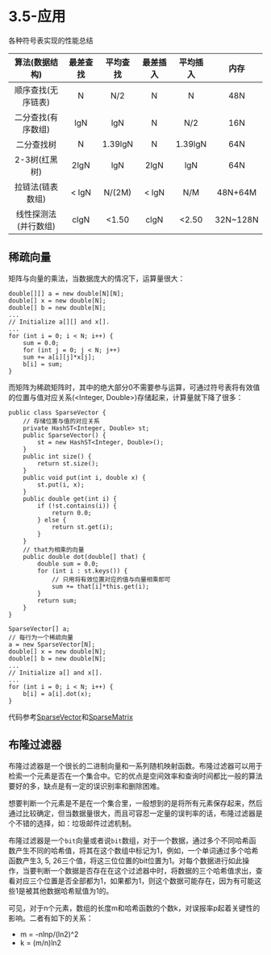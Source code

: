 # 3.5-应用
各种符号表实现的性能总结

|算法(数据结构)|最差查找|平均查找|最差插入|平均插入|内存|
|:-:|:-:|:-:|:-:|:-:|:-:|
顺序查找(无序链表)|N|N/2|N|N|48N|
|二分查找(有序数组)|lgN|lgN|N|N/2|16N|
|二分查找树|N|1.39lgN|N|1.39lgN|64N|
|2-3树(红黑树)|2lgN|lgN|2lgN|lgN|64N|
|拉链法(链表数组)| < lgN | N/(2M)| < lgN | N/M|48N+64M|
|线性探测法(并行数组)|clgN|<1.50|clgN|<2.50|32N~128N|

## 稀疏向量
矩阵与向量的乘法，当数据庞大的情况下，运算量很大：
```
double[][] a = new double[N][N];
double[] x = new double[N];
double[] b = new double[N];
...
// Initialize a[][] and x[].
...
for (int i = 0; i < N; i++) {
    sum = 0.0;
    for (int j = 0; j < N; j++)
    sum += a[i][j]*x[j];
    b[i] = sum;
}
```

而矩阵为稀疏矩阵时，其中的绝大部分0不需要参与运算，可通过符号表将有效值的位置与值对应关系(<Integer, Double>)存储起来，计算量就下降了很多：

```
public class SparseVector {
    // 存储位置与值的对应关系
    private HashST<Integer, Double> st;
    public SparseVector() { 
        st = new HashST<Integer, Double>(); 
    }
    public int size() {
        return st.size();
    }
    public void put(int i, double x) { 
        st.put(i, x);
    }
    public double get(int i) {
        if (!st.contains(i)) {
            return 0.0;
        } else {
            return st.get(i);
        }
    }
    // that为相乘的向量
    public double dot(double[] that) {
        double sum = 0.0;
        for (int i : st.keys()) {
            // 只用将有效位置对应的值与向量相乘即可
            sum += that[i]*this.get(i);
        }
        return sum;
    }
}

SparseVector[] a;
// 每行为一个稀疏向量
a = new SparseVector[N];
double[] x = new double[N];
double[] b = new double[N];
...
// Initialize a[] and x[].
...
for (int i = 0; i < N; i++) {
    b[i] = a[i].dot(x);
}

```
代码参考[SparseVector](SparseVector.java)和[SparseMatrix](SparseMatrix.java)

## 布隆过滤器
布隆过滤器是一个很长的二进制向量和一系列随机映射函数。布隆过滤器可以用于检索一个元素是否在一个集合中。它的优点是空间效率和查询时间都比一般的算法要好的多，缺点是有一定的误识别率和删除困难。

想要判断一个元素是不是在一个集合里，一般想到的是将所有元素保存起来，然后通过比较确定，但当数据量很大，而且可容忍一定量的误判率的话，布隆过滤器是个不错的选择，如：垃圾邮件过滤机制。

布隆过滤器是一个`bit`向量或者说`bit`数组，对于一个数据，通过多个不同哈希函数产生不同的哈希值，将其在这个数组中标记为1，例如，一个单词通过多个哈希函数产生3, 5, 26三个值，将这三位位置的bit位置为1。对每个数据进行如此操作，当要判断一个数据是否存在在这个过滤器中时，将数据的三个哈希值求出，查看对应三个位置是否全部都为1，如果都为1，则这个数据可能存在，因为有可能这些1是被其他数据哈希赋值为1的。

可见，对于n个元素，数组的长度m和哈希函数的个数k，对误报率p起着关键性的影响。二者有如下的关系：
* m = -nlnp/(ln2)^2
* k = (m/n)ln2
